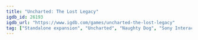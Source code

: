 ```yaml
---
title: "Uncharted: The Lost Legacy"
igdb_id: 26193
igdb_url: "https://www.igdb.com/games/uncharted-the-lost-legacy"
tag: ["Standalone expansion", "Uncharted", "Naughty Dog", "Sony Interactive Entertainment", "Shooter", "Puzzle", "Adventure", "Single player", "Multiplayer", "Third person", "Action", "Historical"]
---
```

